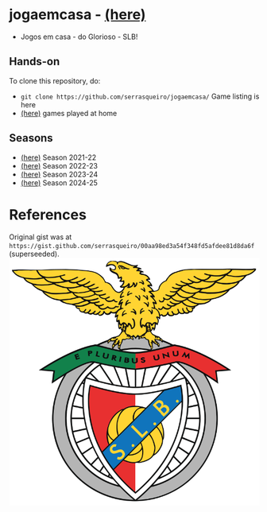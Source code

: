 # jogaemcasa - [(here)](https://github.com/serrasqueiro/jogaemcasa)
- Jogos em casa - do Glorioso - SLB!

## Hands-on
To clone this repository, do:
- `git clone https://github.com/serrasqueiro/jogaemcasa/`
Game listing is here
- [(here)](https://github.com/serrasqueiro/jogaemcasa/blob/master/slb_dates.json) games played at home

## Seasons
- [(here)](https://github.com/serrasqueiro/jogaemcasa/tree/epoca/2021-22) Season 2021-22
- [(here)](https://github.com/serrasqueiro/jogaemcasa/tree/epoca/2022-23) Season 2022-23
- [(here)](https://github.com/serrasqueiro/jogaemcasa/tree/epoca/2023-24) Season 2023-24
- [(here)](https://github.com/serrasqueiro/jogaemcasa/tree/master) Season 2024-25

# References
Original gist was at `https://gist.github.com/serrasqueiro/00aa98ed3a54f348fd5afdee81d8da6f` (superseeded).
![SLB logo](https://raw.githubusercontent.com/serrasqueiro/jogaemcasa/master/slb-logo.svg)
